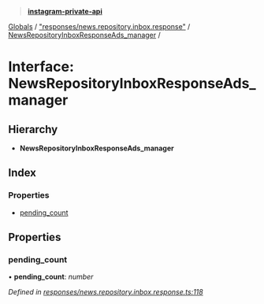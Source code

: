 > **[instagram-private-api](../README.md)**

[Globals](../README.md) / ["responses/news.repository.inbox.response"](../modules/_responses_news_repository_inbox_response_.md) / [NewsRepositoryInboxResponseAds_manager](_responses_news_repository_inbox_response_.newsrepositoryinboxresponseads_manager.md) /

# Interface: NewsRepositoryInboxResponseAds_manager

## Hierarchy

* **NewsRepositoryInboxResponseAds_manager**

## Index

### Properties

* [pending_count](_responses_news_repository_inbox_response_.newsrepositoryinboxresponseads_manager.md#pending_count)

## Properties

###  pending_count

• **pending_count**: *number*

*Defined in [responses/news.repository.inbox.response.ts:118](https://github.com/dilame/instagram-private-api/blob/e9c516c/src/responses/news.repository.inbox.response.ts#L118)*